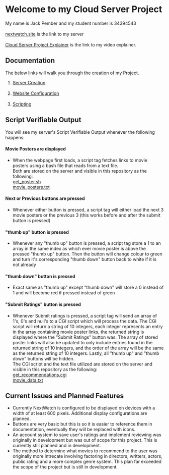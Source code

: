 # Welcome to my Cloud Server Project #

My name is Jack Pember and my student number is 34394543<br /><br />
[nextwatch.site](https://nextwatch.site/) is the link to my server<br /><br />
[Cloud Server Project Explainer](https://youtu.be/ttRB45E8dQA) is the link to my video explainer.

## Documentation ##

The below links will walk you through the creation of my Project.

1.  [Server Creation](/Documentation/ServerCreation.md)<br /><br />
2.  [Website Configuration](/Documentation/WebsiteConfiguration.md)<br /><br />
3.  [Scripting](/Documentation/Scripting.md)<br />

## Script Verifiable Output ##

You will see my server's Script Verifiable Output whenever the following happens:

#### Movie Posters are displayed ####
* When the webpage first loads, a script tag fetches links to movie posters using a bash file that reads from a text file.<br />Both are stored on the server and visible in this repository as the following:<br />  [get_poster.sh](Code/cgi-bin/get_poster.sh)<br />[movie_posters.txt](Code/cgi-bin/movie_posters.txt)

#### Next or Previous buttons are pressed ####
*  Whenever either button is pressed, a script tag will either load the next 3 movie posters or the previous 3 (this works before and after the submit button is pressed)

#### "thumb up" button is pressed ####
*  Whenever any "thumb up" button is pressed, a script tag store a 1 to an array in the same index as which ever movie poster is above the pressed "thumb up" button. Then the button will change colour to green and turn it's corresponding "thumb down" button back to white if it is not already

#### "thumb down" button is pressed ####
*  Exact same as "thumb up" except "thumb down" will store a 0 instead of 1 and will become red if pressed instead of green

#### "Submit Ratings" button is pressed ####
*  Whenever Submit ratings is pressed, a script tag will send an array of 1's, 0's and null's to a CGI script which will process the data. The CGI script will return a string of 10 integers, each integer represents an entry in the array containing movie poster links, the returned string is displayed where the "Submit Ratings" button was. The array of stored poster links will also be updated to only include entries found in the returned string of 10 integers, and the order of the array will be the same as the returned string of 10 integers. Lastly, all "thumb up" and "thumb down" buttons will be hidden.<br />The CGI script and the text file utilized are stored on the server and visible in this repository as the following:<br />  [get_recommendations.cgi](Code/cgi-bin/get_recommendations.cgi)<br />[movie_data.txt](Code/cgi-bin/movie_data.txt)

## Current Issues and Planned Features ##

*  Currently NextWatch is configured to be displayed on devices with a width of at least 600 pixels. Additional display configurations are planned.
*  Buttons are very basic but this is so it is easier to reference them in documentation, eventually they will be replaced with icons.
*  An account system to save user's ratings and implement reviewing was originally in development but was out of scope for this project. This is currently still planned and in development.
*  The method to determine what movies to recommend to the user was originally more intrecate involving factoring in directors, writters, actors, public rating and a more complex genre system. This plan far exceeded the scope of the project but is still in development.
